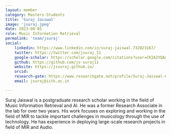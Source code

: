 ```yaml
---
layout: member
category: Masters-Students
title: 'Suraj Jaiswal'
image: 'jsuraj.jpeg'
date: 2023-08-05
role: Music Information Retrieval
permalink: 'team/jsuraj'
social:
    linkedin: https://www.linkedin.com/in/suraj-jaiswal-732823167/ 
    twitter: https://twitter.com/jsuraj_11
    google-scholar: https://scholar.google.com/citations?user=CKIA2YQAAAAJ&hl=en
    github: https://github.com/js-suraj11
    website: https://jssuraj.github.io/ 
    orcid:
    research-gate: https://www.researchgate.net/profile/Suraj-Jaiswal-8
    email: jsuraj@iitk.ac.in

---
```


Suraj Jaiswal is a postgraduate research scholar working in the field of Music Information Retrieval and AI. He was a former Research Associate in the lab for over two years. His work focuses on exploring and working in the field of MIR to tackle important challenges in musicology through the use of technology. He has experience in deploying large-scale research projects in field of MIR and Audio.

